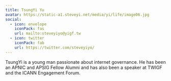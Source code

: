```yaml
---
title: TsungYi Yu
avatar: https://static-a1.steveyi.net/media/yi/life/image06.jpg
social:
  - icon: envelope
    iconPack: fas
    url: mailto:steveyiyo@yigf.tw
  - icon: twitter
    iconPack: fab
    url: https://twitter.com/steveyiyo/
---
```


TsungYi is a young man passionate about internet governance. He has been an APNIC and APSIG Fellow Alumni and has also been a speaker at TWIGF and the ICANN Engagement Forum.